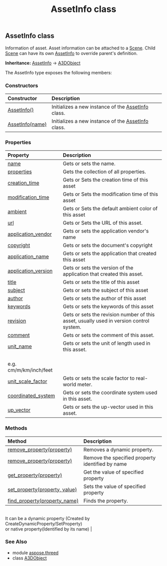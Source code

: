 ﻿---
title: AssetInfo class
second_title: Aspose.3D for Python via .NET API References
description: 
type: docs
weight: 20
url: /python-net/aspose.threed/assetinfo/
is_root: false
---

## AssetInfo class

Information of asset.
Asset information can be attached to a [Scene](/3d/python-net/aspose.threed/scene).
Child [Scene](/3d/python-net/aspose.threed/scene) can have its own [AssetInfo](/3d/python-net/aspose.threed/assetinfo) to override parent's definition.



**Inheritance:** [AssetInfo](/3d/python-net/aspose.threed/assetinfo) → 
[A3DObject](/3d/python-net/aspose.threed/a3dobject)



The AssetInfo type exposes the following members:

### Constructors
| Constructor | Description |
| :- | :- |
| [AssetInfo()](/3d/python-net/aspose.threed/assetinfo/__init__/#) | Initializes a new instance of the [AssetInfo](/3d/python-net/aspose.threed/assetinfo) class. |
| [AssetInfo(name)](/3d/python-net/aspose.threed/assetinfo/__init__/#str) | Initializes a new instance of the [AssetInfo](/3d/python-net/aspose.threed/assetinfo) class. |


### Properties
| Property | Description |
| :- | :- |
| [name](/3d/python-net/aspose.threed/assetinfo/name) | Gets or sets the name. |
| [properties](/3d/python-net/aspose.threed/assetinfo/properties) | Gets the collection of all properties. |
| [creation_time](/3d/python-net/aspose.threed/assetinfo/creation_time) | Gets or Sets the creation time of this asset |
| [modification_time](/3d/python-net/aspose.threed/assetinfo/modification_time) | Gets or Sets the modification time of this asset |
| [ambient](/3d/python-net/aspose.threed/assetinfo/ambient) | Gets or Sets the default ambient color of this asset |
| [url](/3d/python-net/aspose.threed/assetinfo/url) | Gets or Sets the URL of this asset. |
| [application_vendor](/3d/python-net/aspose.threed/assetinfo/application_vendor) | Gets or sets the application vendor's name |
| [copyright](/3d/python-net/aspose.threed/assetinfo/copyright) | Gets or sets the document's copyright |
| [application_name](/3d/python-net/aspose.threed/assetinfo/application_name) | Gets or sets the application that created this asset |
| [application_version](/3d/python-net/aspose.threed/assetinfo/application_version) | Gets or sets the version of the application that created this asset. |
| [title](/3d/python-net/aspose.threed/assetinfo/title) | Gets or sets the title of this asset |
| [subject](/3d/python-net/aspose.threed/assetinfo/subject) | Gets or sets the subject of this asset |
| [author](/3d/python-net/aspose.threed/assetinfo/author) | Gets or sets the author of this asset |
| [keywords](/3d/python-net/aspose.threed/assetinfo/keywords) | Gets or sets the keywords of this asset |
| [revision](/3d/python-net/aspose.threed/assetinfo/revision) | Gets or sets the revision number of this asset, usually used in version control system. |
| [comment](/3d/python-net/aspose.threed/assetinfo/comment) | Gets or sets the comment of this asset. |
| [unit_name](/3d/python-net/aspose.threed/assetinfo/unit_name) | Gets or sets the unit of length used in this asset.<br/>e.g. cm/m/km/inch/feet |
| [unit_scale_factor](/3d/python-net/aspose.threed/assetinfo/unit_scale_factor) | Gets or sets the scale factor to real-world meter. |
| [coordinated_system](/3d/python-net/aspose.threed/assetinfo/coordinated_system) | Gets or sets the coordinate system used in this asset. |
| [up_vector](/3d/python-net/aspose.threed/assetinfo/up_vector) | Gets or sets the up-vector used in this asset. |


### Methods
| Method | Description |
| :- | :- |
| [remove_property(property)](/3d/python-net/aspose.threed/assetinfo/remove_property/#Property) | Removes a dynamic property. |
| [remove_property(property)](/3d/python-net/aspose.threed/assetinfo/remove_property/#str) | Remove the specified property identified by name |
| [get_property(property)](/3d/python-net/aspose.threed/assetinfo/get_property/#str) | Get the value of specified property |
| [set_property(property, value)](/3d/python-net/aspose.threed/assetinfo/set_property/#str-any) | Sets the value of specified property |
| [find_property(property_name)](/3d/python-net/aspose.threed/assetinfo/find_property/#str) | Finds the property.<br/>It can be a dynamic property (Created by CreateDynamicProperty/SetProperty) <br/>or native property(Identified by its name) |


### See Also

* module [aspose.threed](../)
* class [A3DObject](/3d/python-net/aspose.threed/a3dobject)
